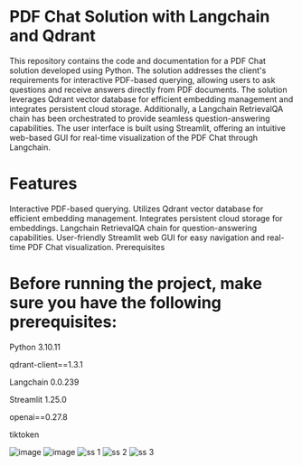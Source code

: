 # PDF Chat Solution with Langchain and Qdrant
This repository contains the code and documentation for a PDF Chat solution developed using Python. The solution addresses the client's requirements for interactive PDF-based querying, allowing users to ask questions and receive answers directly from PDF documents. The solution leverages Qdrant vector database for efficient embedding management and integrates persistent cloud storage. Additionally, a Langchain RetrievalQA chain has been orchestrated to provide seamless question-answering capabilities. The user interface is built using Streamlit, offering an intuitive web-based GUI for real-time visualization of the PDF Chat through Langchain.
# Features
Interactive PDF-based querying.
Utilizes Qdrant vector database for efficient embedding management.
Integrates persistent cloud storage for embeddings.
Langchain RetrievalQA chain for question-answering capabilities.
User-friendly Streamlit web GUI for easy navigation and real-time PDF Chat visualization.
Prerequisites
# Before running the project, make sure you have the following prerequisites:

Python 3.10.11

qdrant-client==1.3.1

Langchain 0.0.239

Streamlit 1.25.0

openai==0.27.8

tiktoken

![image](https://github.com/Devansh968/Pdf-reader-langchain/assets/90167731/a73c3b18-88cd-493c-8a42-03c3d357e033)
![image](https://github.com/Devansh968/Pdf-reader-langchain/assets/90167731/494e1275-c11f-4fe1-8d03-ad869ea3dafc)
![ss 1](https://github.com/Devansh968/Chat-with-Pdf-using-Qdrant-vector-database/assets/90167731/1ad76771-c3c6-4fe8-8271-de8e0ef6a8b3)
![ss 2](https://github.com/Devansh968/Chat-with-Pdf-using-Qdrant-vector-database/assets/90167731/171c153a-17d1-44ed-bc93-35305c1ebc13)
![ss 3](https://github.com/Devansh968/Chat-with-Pdf-using-Qdrant-vector-database/assets/90167731/d290e5ed-82dd-4432-97b6-e3ccaa2d76f3)







